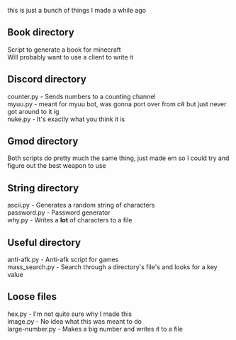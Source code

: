 this is just a bunch of things I made a while ago

## Book directory
Script to generate a book for minecraft  
Will probably want to use a client to write it

## Discord directory
counter.py - Sends numbers to a counting channel  
myuu.py - meant for myuu bot, was gonna port over from c# but just never got around to it ig  
nuke.py - It's exactly what you think it is

## Gmod directory
Both scripts do pretty much the same thing, just made em so I could try and figure out the best weapon to use

## String directory
ascii.py - Generates a random string of characters  
password.py - Password generator  
why.py - Writes a **lot** of characters to a file

## Useful directory
anti-afk.py - Anti-afk script for games  
mass_search.py - Search through a directory's file's and looks for a key value

## Loose files
hex.py - I'm not quite sure why I made this  
image.py - No idea what this was meant to do  
large-number.py - Makes a big number and writes it to a file